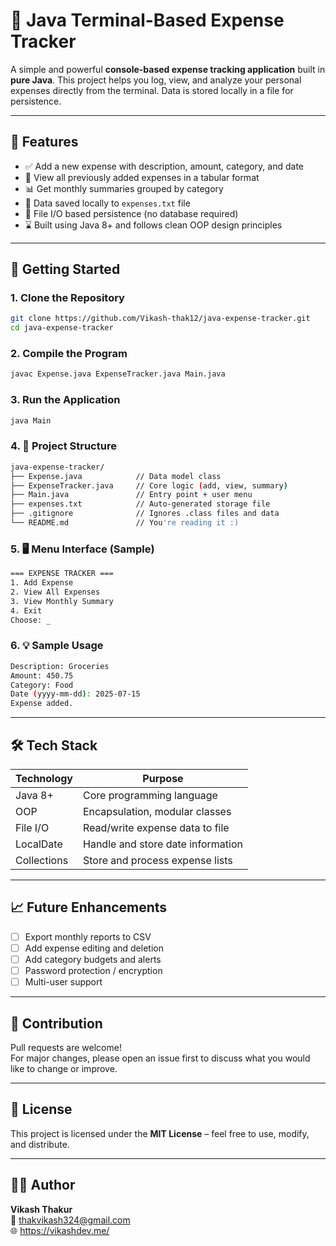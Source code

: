 # 💸 Java Terminal-Based Expense Tracker

A simple and powerful **console-based expense tracking application** built in **pure Java**. This project helps you log, view, and analyze your personal expenses directly from the terminal. Data is stored locally in a file for persistence.

---

## 📌 Features

- ✅ Add a new expense with description, amount, category, and date
- 📄 View all previously added expenses in a tabular format
- 📊 Get monthly summaries grouped by category
- 💾 Data saved locally to `expenses.txt` file
- 📂 File I/O based persistence (no database required)
- ⌛ Built using Java 8+ and follows clean OOP design principles

---

## 🚀 Getting Started

### 1. **Clone the Repository**
```bash
git clone https://github.com/Vikash-thak12/java-expense-tracker.git
cd java-expense-tracker
```

### 2. **Compile the Program**
```bash
javac Expense.java ExpenseTracker.java Main.java
```

### 3. **Run the Application**
```bash
java Main
```

### 4. **🧱 Project Structure**
```bash
java-expense-tracker/
├── Expense.java            // Data model class
├── ExpenseTracker.java     // Core logic (add, view, summary)
├── Main.java               // Entry point + user menu
├── expenses.txt            // Auto-generated storage file
├── .gitignore              // Ignores .class files and data
└── README.md               // You're reading it :)
```

### 5. **🖥️ Menu Interface (Sample)**
```bash
=== EXPENSE TRACKER ===
1. Add Expense
2. View All Expenses
3. View Monthly Summary
4. Exit
Choose: _
```

### 6. **💡 Sample Usage**
```bash
Description: Groceries
Amount: 450.75
Category: Food
Date (yyyy-mm-dd): 2025-07-15
Expense added.
```

---

## 🛠️ Tech Stack

| Technology | Purpose                             |
|------------|-------------------------------------|
| Java 8+    | Core programming language           |
| OOP        | Encapsulation, modular classes      |
| File I/O   | Read/write expense data to file     |
| LocalDate  | Handle and store date information   |
| Collections| Store and process expense lists     |

---


## 📈 Future Enhancements

- [ ] Export monthly reports to CSV
- [ ] Add expense editing and deletion
- [ ] Add category budgets and alerts
- [ ] Password protection / encryption
- [ ] Multi-user support

---

## 🤝 Contribution

Pull requests are welcome!  
For major changes, please open an issue first to discuss what you would like to change or improve.

---

## 📜 License

This project is licensed under the **MIT License** – feel free to use, modify, and distribute.

---

## 🙋‍♂️ Author

**Vikash Thakur**  
📧 thakvikash324@gmail.com  
🌐 https://vikashdev.me/





